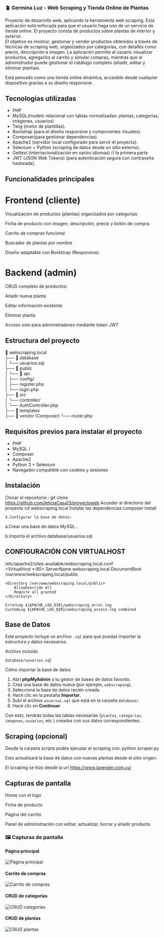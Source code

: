 ### 🪴 Germina Luz - Web Scraping y Tienda Online de Plantas



Proyecto de desarrollo web, aplicando la herramienta web scraping. Esta aplicación está enfocada para que el usuario haga uso de un servicio de  tienda online. El proyecto consta de productos  sobre plantas de interior y exterior.  
El objetivo es mostrar, gestionar y vender productos obtenidos a través de técnicas de scraping web, organizados por categorías, con detalles como precio, descripción e imagen. La aplicación permite al usuario visualizar productos, agregarlos al carrito y simular compras, mientras que el administrador puede gestionar el catálogo completo (añadir, editar y eliminar plantas).

Está pensado como una tienda online dinámica, accesible desde cualquier dispositivo gracias a su diseño responsive.




## Tecnologías utilizadas


- PHP
- MySQL(modelo relacional con tablas normalizadas: plantas, categorías, imágenes,       usuarios)
- Twig (motor de plantillas).
- Bootstrap (para el diseño responsive y componentes visuales).
- Composer(para gestionar dependencias).
- Apache2 (servidor local configurado para servir el proyecto).
- Selenium + Python (scraping de datos desde un sitio externo).
- Gettext (internacionalización en varios idiomas)  // la primera parte
- JWT (JSON Web Tokens) (para autenticación segura con contraseña hasheada).




## Funcionalidades principales
# Frontend (cliente)
Visualización de productos (plantas) organizados por categorías


Ficha de producto con imagen, descripción, precio y botón de compra


Carrito de compras funcional


Buscador de plantas por nombre


Diseño adaptable con Bootstrap (Responsive).

# Backend (admin)
CRUD completo de productos:


Añadir nueva planta


Editar información existente


Eliminar planta


Acceso solo para administradores mediante token JWT




## Estructura del proyecto


📁 webscraping.local  
├── 📁 database  
│   └── usuarios.sql  
├── 📁 public  
│   └── 📁 api  
│       ├── config/  
│       ├── register.php  
│       └── login.php  
├── 📁 src  
│   └── controller/  
│       └── AuthController.php  
├── 📁 templates  
├── 📁 vendor (Composer)
└── router.php


## Requisitos previos para instalar el proyecto



- PHP 
- MySQL / 
- Composer
- Apache2
- Python 3 + Selenium
- Navegador compatible con cookies y sesiones



## Instalación
Clonar el repositorio :
git clone https://github.com/leticiaCasa13/proyectoweb
Acceder al directorio del proyecto
cd webscraping.local
Instalar las dependencias
composer install


    4.Configurar la base de datos:
a.Crear una base de datos MySQL .

b.Importa el archivo database/usuarios.sql

## CONFIGURACIÓN CON VIRTUALHOST
  /etc/apache2/sites-available/webscraping.local.conf            
<VirtualHost *:80>
    ServerName webscraping.local
    DocumentRoot /var/www/webscraping.local/public

    <Directory /var/www/webscraping.local/public>
        AllowOverride All
        Require all granted
    </Directory>

    ErrorLog ${APACHE_LOG_DIR}/webscraping_error.log
    CustomLog ${APACHE_LOG_DIR}/webscraping_access.log combined
</VirtualHost>


## Base de Datos

Este proyecto incluye un archivo `.sql` para que puedas importar la estructura y datos necesarios.

 Archivo incluido

`database/usuarios.sql`

 Cómo importar la base de datos

1. Abrí **phpMyAdmin** o tu gestor de bases de datos favorito.
2. Creá una base de datos nueva (por ejemplo, `webscraping`).
3. Seleccioná la base de datos recién creada.
4. Hacé clic en la pestaña **Importar**.
5. Subí el archivo `usuarios.sql` que está en la carpeta `database/`.
6. Hacé clic en **Continuar**.

Con esto, tendrás todas las tablas necesarias (`plantas`, `categorias`, `imagenes`, `usuarios`, etc.) creadas con sus datos correspondientes.




## Scraping (opcional)
Desde la carpeta scripts podés ejecutar el scraping con:
python scraper.py

Esto actualizará la base de datos con nuevas plantas desde el sitio origen.

El scraping se hizo desde la url https://www.lavender.com.uy/





## Capturas de pantalla 

Home con el logo


Ficha de producto


Página del carrito


Panel de administración con editar, actualizar, borrar y añadir producto








### 🖼️ Capturas de pantalla

#### Página principal
![Página principal](screenshots/home.png)

#### Carrito de compras
![Carrito de compras](screenshots/carrito.png)

#### CRUD de categorías
![CRUD categorías](screenshots/categorias.png)

#### CRUD de plantas
![CRUD plantas](screenshots/crud.png)








